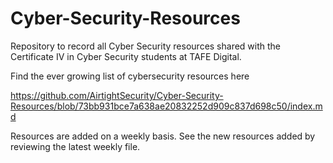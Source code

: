 # Cyber-Security-Resources
Repository to record all Cyber Security resources shared with the Certificate IV in Cyber Security students at TAFE Digital.

Find the ever growing list of cybersecurity resources here

https://github.com/AirtightSecurity/Cyber-Security-Resources/blob/73bb931bce7a638ae20832252d909c837d698c50/index.md

Resources are added on a weekly basis. See the new resources added by reviewing the latest weekly file.
